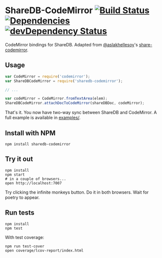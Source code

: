 # ShareDB-CodeMirror [![Build Status](https://secure.travis-ci.org/guofoo/sharedb-codemirror.png)](http://travis-ci.org/guofoo/sharedb-codemirror) [![Dependencies](https://david-dm.org/guofoo/sharedb-codemirror.png)](https://david-dm.org/guofoo/sharedb-codemirror) [![devDependency Status](https://david-dm.org/guofoo/sharedb-codemirror/dev-status.png)](https://david-dm.org/guofoo/sharedb-codemirror#info=devDependencies)
CodeMirror bindings for ShareDB. Adapted from [@aslakhellesoy](https://github.com/aslakhellesoy)'s [share-codemirror](https://github.com/share/share-codemirror).

## Usage

```javascript
var CodeMirror = require('codemirror');
var ShareDBCodeMirror = require('sharedb-codemirror');

// ...

var codeMirror = CodeMirror.fromTextArea(elem);
ShareDBCodeMirror.attachDocToCodeMirror(shareDBDoc, codeMirror);
```

That's it. You now have two-way sync between ShareDB and CodeMirror. A full
example is available in [examples/](https://github.com/ejones/sharedb-codemirror/tree/master/examples).

## Install with NPM

```
npm install sharedb-codemirror
```

## Try it out

```
npm install
npm start
# in a couple of browsers...
open http://localhost:7007
```

Try clicking the infinite monkeys button. Do it in both browsers.
Wait for poetry to appear.

## Run tests

```
npm install
npm test
```

With test coverage:

```
npm run test-cover
open coverage/lcov-report/index.html
```
